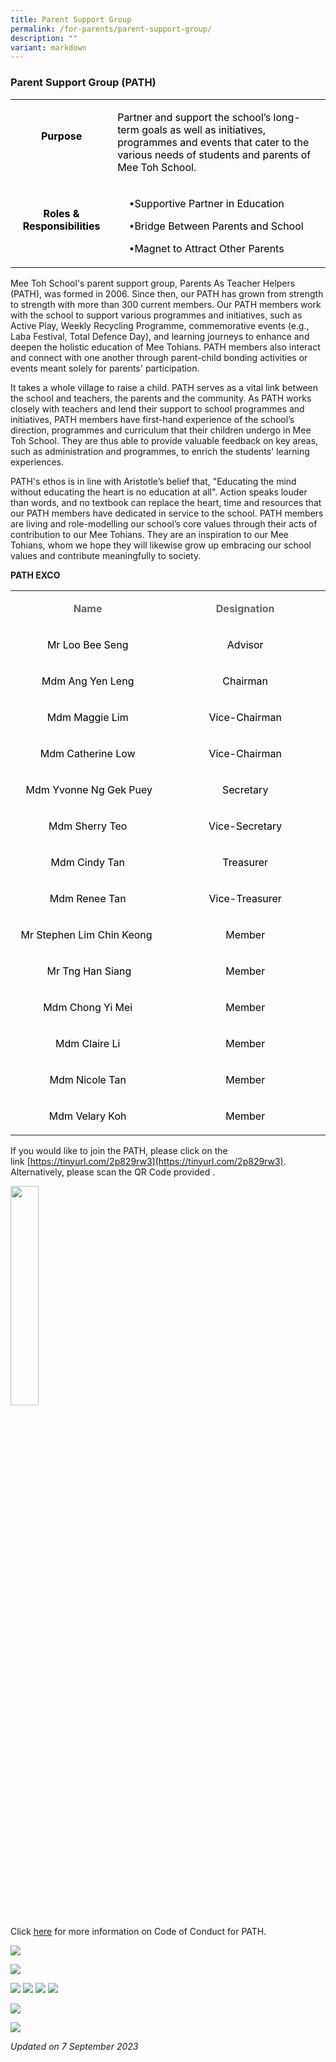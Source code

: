 ```yaml
---
title: Parent Support Group
permalink: /for-parents/parent-support-group/
description: ""
variant: markdown
---
```

### Parent Support Group (PATH)

  
	
<table><tbody><tr><td style="height:83.73pt;width:135pt;"><p style="margin-left:0in;text-align:center;"><span style="color:black;"><strong>Purpose</strong></span><br>&nbsp;</p></td><td style="width:470pt;"><p style="margin-left:0in;"><span style="color:black;">Partner and support the school’s long-term goals as well as initiatives, programmes and events that cater to the various needs of students and parents of Mee Toh School.</span></p></td></tr><tr><td style="height:95.56pt;width:135pt;"><p style="margin-left:0in;text-align:center;"><span style="color:black;"><strong>Roles &amp; Responsibilities</strong></span><br>&nbsp;</p></td><td style="width:470pt;"><p style="margin-left:.19in;">•<span style="color:black;">Supportive Partner in Education</span></p><p style="margin-left:.19in;">•<span style="color:black;">Bridge Between Parents and School</span></p><p style="margin-left:.19in;">•<span style="color:black;">Magnet to Attract Other Parents</span></p></td></tr></tbody></table>


Mee Toh School's parent support group, Parents As Teacher Helpers (PATH), was formed in 2006. Since then, our PATH has grown from strength to strength with more than 300 current members. Our PATH members work with the school to support various programmes and initiatives, such as Active Play, Weekly Recycling Programme, commemorative events (e.g., Laba Festival, Total Defence Day), and learning journeys to enhance and deepen the holistic education of Mee Tohians. PATH members also interact and connect with one another through parent-child bonding activities or events meant solely for parents' participation.

It takes a whole village to raise a child. PATH serves as a vital link between the school and teachers, the parents and the community. As PATH works closely with teachers and lend their support to school programmes and initiatives, PATH members have first-hand experience of the school’s direction, programmes and curriculum that their children undergo in Mee Toh School. They are thus able to provide valuable feedback on key areas, such as administration and programmes, to enrich the students' learning experiences.

PATH's ethos is in line with Aristotle’s belief that, "Educating the mind without educating the heart is no education at all". Action speaks louder than words, and no textbook can replace the heart, time and resources that our PATH members have dedicated in service to the school. PATH members are living and role-modelling our school’s core values through their acts of contribution to our Mee Tohians. They are an inspiration to our Mee Tohians, whom we hope they will likewise grow up embracing our school values and contribute meaningfully to society.


**PATH EXCO**

<table><tbody><tr><td style="height:25.22pt;width:274pt;"><p style="margin-left:0in;text-align:center;"><span style="color:#666666;"><strong>Name</strong></span></p></td><td style="width:274pt;"><p style="margin-left:0in;text-align:center;"><span style="color:#666666;"><strong>Designation</strong></span></p></td></tr><tr><td style="height:20.75pt;width:274pt;"><p style="margin-left:0in;text-align:center;"><span style="color:black;">Mr Loo Bee Seng</span></p></td><td style="width:274pt;"><p style="margin-left:0in;text-align:center;"><span style="color:black;">Advisor</span></p></td></tr><tr><td style="height:20.75pt;width:274pt;"><p style="margin-left:0in;text-align:center;"><span style="color:black;">Mdm Ang Yen Leng</span></p></td><td style="width:274pt;"><p style="margin-left:0in;text-align:center;"><span style="color:black;">Chairman</span></p></td></tr><tr><td style="height:20.75pt;width:274pt;"><p style="margin-left:0in;text-align:center;"><span style="color:black;">Mdm Maggie Lim</span></p></td><td style="width:274pt;"><p style="margin-left:0in;text-align:center;"><span style="color:black;">Vice-Chairman</span></p></td></tr><tr><td style="height:20.75pt;width:274pt;"><p style="margin-left:0in;text-align:center;"><span style="color:black;">Mdm Catherine Low</span></p></td><td style="width:274pt;"><p style="margin-left:0in;text-align:center;"><span style="color:black;">Vice-Chairman</span></p></td></tr><tr><td style="height:20.75pt;width:274pt;"><p style="margin-left:0in;text-align:center;"><span style="color:black;">&nbsp;Mdm Yvonne Ng Gek Puey</span></p></td><td style="width:274pt;"><p style="margin-left:0in;text-align:center;"><span style="color:black;">Secretary</span></p></td></tr><tr><td style="height:20.75pt;width:274pt;"><p style="margin-left:0in;text-align:center;"><span style="color:black;">Mdm Sherry Teo</span></p></td><td style="width:274pt;"><p style="margin-left:0in;text-align:center;"><span style="color:black;">Vice-Secretary</span></p></td></tr><tr><td style="height:20.75pt;width:274pt;"><p style="margin-left:0in;text-align:center;"><span style="color:black;">Mdm Cindy Tan</span></p></td><td style="width:274pt;"><p style="margin-left:0in;text-align:center;"><span style="color:black;">Treasurer</span></p></td></tr><tr><td style="height:20.75pt;width:274pt;"><p style="margin-left:0in;text-align:center;"><span style="color:black;">Mdm Renee Tan</span></p></td><td style="width:274pt;"><p style="margin-left:0in;text-align:center;"><span style="color:black;">Vice-Treasurer</span></p></td></tr><tr><td style="height:20.75pt;width:274pt;"><p style="margin-left:0in;text-align:center;"><span style="color:black;">Mr Stephen Lim Chin Keong&nbsp;</span></p></td><td style="width:274pt;"><p style="margin-left:0in;text-align:center;"><span style="color:black;">Member</span></p></td></tr><tr><td style="height:20.75pt;width:274pt;"><p style="margin-left:0in;text-align:center;"><span style="color:black;">&nbsp;Mr Tng Han Siang</span></p></td><td style="width:274pt;"><p style="margin-left:0in;text-align:center;"><span style="color:black;">Member</span></p></td></tr><tr><td style="height:20.75pt;width:274pt;"><p style="margin-left:0in;text-align:center;"><span style="color:black;">Mdm Chong Yi Mei</span></p></td><td style="width:274pt;"><p style="margin-left:0in;text-align:center;"><span style="color:black;">Member</span></p></td></tr><tr><td style="height:20.75pt;width:274pt;"><p style="margin-left:0in;text-align:center;"><span style="color:black;">Mdm Claire Li</span></p></td><td style="width:274pt;"><p style="margin-left:0in;text-align:center;"><span style="color:black;">Member</span></p></td></tr><tr><td style="height:20.75pt;width:274pt;"><p style="margin-left:0in;text-align:center;"><span style="color:black;">Mdm Nicole Tan</span></p></td><td style="width:274pt;"><p style="margin-left:0in;text-align:center;"><span style="color:black;">Member</span></p></td></tr><tr><td style="height:20.75pt;width:274pt;"><p style="margin-left:0in;text-align:center;"><span style="color:black;">Mdm Velary Koh</span></p></td><td style="width:274pt;"><p style="margin-left:0in;text-align:center;"><span style="color:black;">Member</span></p></td></tr></tbody></table>

If you would like to join the PATH, please click on the link&nbsp;[https://tinyurl.com/2p829rw3](https://tinyurl.com/2p829rw3). Alternatively, please scan the QR Code&nbsp;provided&nbsp;.

<img src="/images/path1.png" style="width:30%">
		 
Click&nbsp;[here](https://meetoh.moe.edu.sg/qql/slot/u578/2021/For%20Parents/PATH/PATH%20Code%20of%20conduct%202020.pdf)&nbsp;for more information on Code of Conduct for PATH.

![](/images/For%20Parents/Parent%20Support%20Group/path%20connects%20volume1_(1).jpg)

![](/images/For%20Parents/Parent%20Support%20Group/path%20connects%20volume1_%20(2).jpg)

![](/images/For%20Parents/Parent%20Support%20Group/Vol2_2023__1_.jpg)
![](/images/For%20Parents/Parent%20Support%20Group/Vol2_2023__2_.jpg)
![](/images/For%20Parents/Parent%20Support%20Group/Vol2_2023__3_.jpg)
![](/images/For%20Parents/Parent%20Support%20Group/Vol2_2023__4_.jpg)


![](/images/PATH/Slide5.jpg)

![](/images/PATH/Slide6.jpg)
		 
*Updated on 7 September 2023*